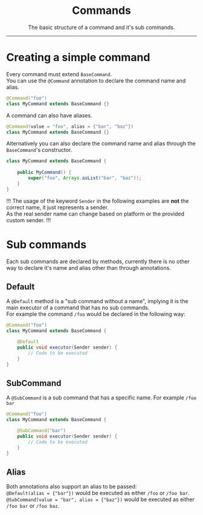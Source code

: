 <center><h1>Commands</h1></center>
<center>
<p>The basic structure of a command and it's sub commands.</p>
</center>

---

# Creating a simple command
Every command must extend `BaseCommand`.  
You can use the `@Command` annotation to declare the command name and alias.
```java
@Command("foo")
class MyCommand extends BaseCommand {}
```
A command can also have aliases.
```java
@Command(value = "foo", alias = {"bar", "baz"})
class MyCommand extends BaseCommand {}
```
Alternatively you can also declare the command name and alias through the `BaseCommand`'s constructor.
```java
class MyCommand extends BaseCommand {
    
    public MyCommand() {
        super("foo", Arrays.asList("bar", "baz"));
    }
}
```
!!!
The usage of the keyword `Sender` in the following examples are **not** the correct name, it just represents a sender.  
As the real sender name can change based on platform or the provided custom sender.
!!!

# Sub commands
Each sub commands are declared by methods, currently there is no other way to declare it's name and alias other than through annotations.

## Default
A `@Default` method is a "sub command without a name", implying it is the main executor of a command that has no sub commands.  
For example the command `/foo` would be declared in the following way:
```java
@Command("foo")
class MyCommand extends BaseCommand {

    @Default
    public void executor(Sender sender) {
        // Code to be executed
    }
}
```

## SubCommand
A `@SubCommand` is a sub command that has a specific name. For example `/foo bar`
```java
@Command("foo")
class MyCommand extends BaseCommand {

    @SubCommand("bar")
    public void executor(Sender sender) {
        // Code to be executed
    }
}
```

## Alias
Both annotations also support an alias to be passed:  
`@Default(alias = {"bar"})` would be executed as either `/foo` or `/foo bar`.  
`@SubCommand(value = "bar", alias = {"baz"})` would be executed as either `/foo bar` or `/foo baz`.